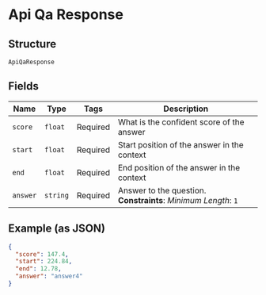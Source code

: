 
# Api Qa Response

## Structure

`ApiQaResponse`

## Fields

| Name | Type | Tags | Description |
|  --- | --- | --- | --- |
| `score` | `float` | Required | What is the confident score of the answer |
| `start` | `float` | Required | Start position of the answer in the context |
| `end` | `float` | Required | End position of the answer in the context |
| `answer` | `string` | Required | Answer to the question.<br>**Constraints**: *Minimum Length*: `1` |

## Example (as JSON)

```json
{
  "score": 147.4,
  "start": 224.84,
  "end": 12.78,
  "answer": "answer4"
}
```

